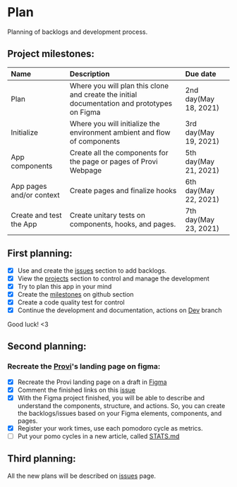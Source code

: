 # Plan
Planning of backlogs and development process.

## Project milestones:

| Name                     | Description                                                                                 | Due date              |
| :----------------------- | :------------------------------------------------------------------------------------------ | :-------------------- |
| Plan                     | Where you will plan this clone and create the initial documentation and prototypes on Figma | 2nd day(May 18, 2021) |
| Initialize               | Where you will initialize the environment ambient and flow of components                    | 3rd day(May 19, 2021) |
| App components           | Create all the components for the page or pages of Provi Webpage                            | 5th day(May 21, 2021) |
| App pages and/or context | Create pages and finalize hooks                                                             | 6th day(May 22, 2021) |
| Create and test the App  | Create unitary tests on components, hooks, and pages.                                       | 7th day(May 23, 2021) |


## First planning:

* [x] Use and create the [issues] section to add backlogs.
* [x] View the [projects] section to control and manage the development
* [x] Try to plan this app in your mind
* [x] Create the [milestones] on github section
* [x] Create a code quality test for control
* [x] Continue the development and documentation, actions on [Dev] branch 

Good luck! <3



## Second planning:

### Recreate the [Provi]'s landing page on figma:
- [x] Recreate the Provi landing page on a draft in [Figma]
- [x] Comment the finished links on this [issue](https://github.com/savio591/provi-clone/issues/5)
- [x] With the Figma project finished, you will be able to describe and understand the components, structure, and actions. So, you can create the backlogs/issues based on your Figma elements, components, and pages.
- [x] Register your work times, use each pomodoro cycle as metrics.
- [ ] Put your pomo cycles in a new article, called [STATS.md]

## Third planning:

All the new plans will be described on [issues] page.



[Figma]: https://www.figma.com/file/wUBzhofzIoWjlNo0ZdNbZ1/Provi-Challenge?node-id=0%3A1
[Dev]: https://github.com/savio591/provi-clone/tree/dev

[projects]: https://github.com/savio591/provi-clone/projects/1
[issues]: https://github.com/savio591/provi-clone/issues
[milestones]: https://github.com/savio591/provi-clone/milestones
[STATS.md]: ./stats.md

[Provi]: https://provi.com.br